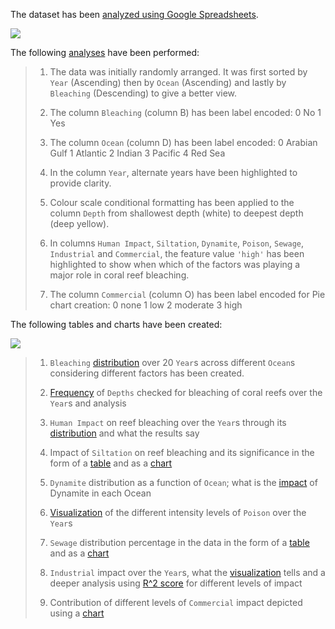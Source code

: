 The dataset has been [analyzed using Google Spreadsheets](https://docs.google.com/spreadsheets/d/17YlEJlnEoazerE2NNmyAAR1lho-Es6ZeFY7kFdYt5Cg/edit#gid=2104828298).

![](https://user-images.githubusercontent.com/55178494/141182140-fffbcc13-1129-489c-8137-2221249caf96.png)

The following [analyses](https://docs.google.com/spreadsheets/d/17YlEJlnEoazerE2NNmyAAR1lho-Es6ZeFY7kFdYt5Cg/edit#gid=2104828298) have been performed:

> 1. The data was initially randomly arranged. It was first sorted by `Year` (Ascending) then by `Ocean` (Ascending) and lastly by `Bleaching` (Descending) to give a better view.
> 
> 2. The column `Bleaching` (column B) has been label encoded:
> 0 No
> 1 Yes
> 
> 3. The column `Ocean` (column D) has been label encoded:
> 0 Arabian Gulf
> 1 Atlantic
> 2 Indian
> 3 Pacific
> 4 Red Sea
> 
> 4. In the column `Year`, alternate years have been highlighted to provide clarity.
> 
> 5. Colour scale conditional formatting has been applied to the column `Depth` from shallowest depth (white) to deepest depth (deep yellow).
> 
> 6. In columns `Human Impact`,	`Siltation`,	`Dynamite`,	`Poison`,	`Sewage`,	`Industrial`	and `Commercial`, the feature value `'high'` has been highlighted to show when which of the factors was playing a major role in coral reef bleaching.
> 
> 7. The column `Commercial` (column O) has been label encoded for Pie chart creation:
> 0 none
> 1 low
> 2 moderate
> 3 high


The following tables and charts have been created:

![](https://user-images.githubusercontent.com/55178494/141182005-cf989d60-df28-4eed-be72-b44d20fa6137.png)

> 1. `Bleaching` [distribution](https://docs.google.com/spreadsheets/d/17YlEJlnEoazerE2NNmyAAR1lho-Es6ZeFY7kFdYt5Cg/edit#gid=1195992393) over 20 `Year`s across different `Ocean`s considering different factors has been created.  
> 
> 2. [Frequency](https://docs.google.com/spreadsheets/d/17YlEJlnEoazerE2NNmyAAR1lho-Es6ZeFY7kFdYt5Cg/edit#gid=1024758763) of `Depths` checked for bleaching of coral reefs over the `Year`s and analysis
>
> 3. `Human Impact` on reef bleaching over the `Year`s through its [distribution](https://docs.google.com/spreadsheets/d/17YlEJlnEoazerE2NNmyAAR1lho-Es6ZeFY7kFdYt5Cg/edit#gid=1830570792) and what the results say
> 
> 4. Impact of `Siltation` on reef bleaching and its significance in the form of a [table](https://docs.google.com/spreadsheets/d/17YlEJlnEoazerE2NNmyAAR1lho-Es6ZeFY7kFdYt5Cg/edit#gid=213657501) and as a [chart](https://docs.google.com/spreadsheets/d/17YlEJlnEoazerE2NNmyAAR1lho-Es6ZeFY7kFdYt5Cg/edit#gid=1840239481)
> 
> 5. `Dynamite` distribution as a function of `Ocean`; what is the [impact](https://docs.google.com/spreadsheets/d/17YlEJlnEoazerE2NNmyAAR1lho-Es6ZeFY7kFdYt5Cg/edit#gid=2127098310) of Dynamite in each Ocean
> 
> 6. [Visualization](https://docs.google.com/spreadsheets/d/17YlEJlnEoazerE2NNmyAAR1lho-Es6ZeFY7kFdYt5Cg/edit#gid=1442436945) of the different intensity levels of `Poison` over the `Year`s
> 
> 7. `Sewage` distribution percentage in the data in the form of a [table](https://docs.google.com/spreadsheets/d/17YlEJlnEoazerE2NNmyAAR1lho-Es6ZeFY7kFdYt5Cg/edit#gid=579053920) and as a [chart](https://docs.google.com/spreadsheets/d/17YlEJlnEoazerE2NNmyAAR1lho-Es6ZeFY7kFdYt5Cg/edit#gid=865399322)
> 
> 8. `Industrial` impact over the `Year`s, what the [visualization](https://docs.google.com/spreadsheets/d/17YlEJlnEoazerE2NNmyAAR1lho-Es6ZeFY7kFdYt5Cg/edit#gid=1326158300) tells and a deeper analysis using [R^2 score](https://docs.google.com/spreadsheets/d/17YlEJlnEoazerE2NNmyAAR1lho-Es6ZeFY7kFdYt5Cg/edit#gid=320219945) for different levels of impact
> 
> 9. Contribution of different levels of `Commercial` impact depicted using a [chart](https://docs.google.com/spreadsheets/d/17YlEJlnEoazerE2NNmyAAR1lho-Es6ZeFY7kFdYt5Cg/edit#gid=802997195)
